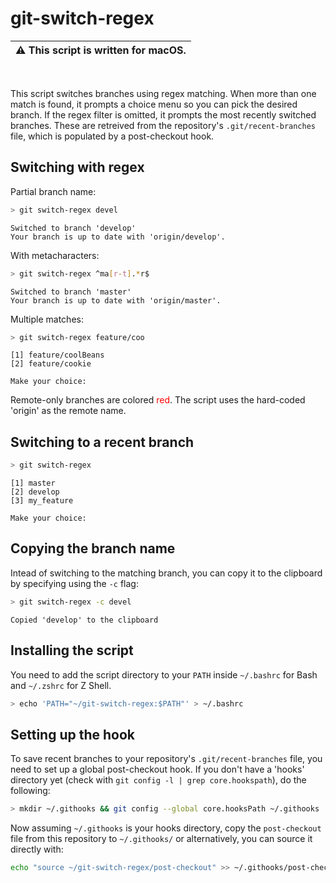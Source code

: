 # git-switch-regex

| ⚠️ This script is written for macOS. |
| --- |

<br/>

This script switches branches using regex matching. When more than one match is found, it prompts a 
choice menu so you can pick the desired branch. If the regex filter is omitted, it prompts the most 
recently switched branches. These are retreived from the repository's `.git/recent-branches` file, 
which is populated by a post-checkout hook.

## Switching with regex

Partial branch name:

```bash
> git switch-regex devel
```
```
Switched to branch 'develop'
Your branch is up to date with 'origin/develop'.
```

With metacharacters:
```bash
> git switch-regex ^ma[r-t].*r$
```
```
Switched to branch 'master'
Your branch is up to date with 'origin/master'.
```

Multiple matches:
```bash
> git switch-regex feature/coo
```
```
[1] feature/coolBeans
[2] feature/cookie

Make your choice:
```

Remote-only branches are colored <span style="color:red">red</span>. The script uses the hard-coded 'origin' as the remote name.


## Switching to a recent branch

```bash
> git switch-regex
```
```
[1] master
[2] develop
[3] my_feature

Make your choice:
```

## Copying the branch name

Intead of switching to the matching branch, you can copy it to the clipboard by specifying using
the `-c` flag:

```bash
> git switch-regex -c devel
```
```
Copied 'develop' to the clipboard
```

## Installing the script

You need to add the script directory to your `PATH` inside `~/.bashrc` for Bash and `~/.zshrc` 
for Z Shell.

```bash
> echo 'PATH="~/git-switch-regex:$PATH"' > ~/.bashrc
```

## Setting up the hook

To save recent branches to your repository's `.git/recent-branches` file, you need to set up a global
post-checkout hook. If you don't have a 'hooks' directory yet (check with 
`git config -l | grep core.hookspath`), do the following:

```bash
> mkdir ~/.githooks && git config --global core.hooksPath ~/.githooks
```

Now assuming `~/.githooks` is your hooks directory, copy the `post-checkout` file from this repository
to `~/.githooks/` or alternatively, you can source it directly with:

```bash
echo "source ~/git-switch-regex/post-checkout" >> ~/.githooks/post-checkout
```
